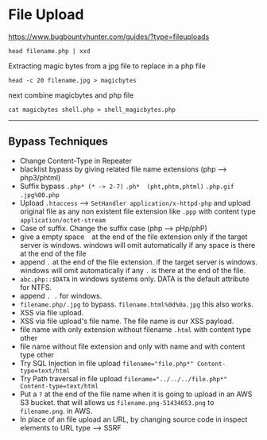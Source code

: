 # File Upload


https://www.bugbountyhunter.com/guides/?type=fileuploads

```
head filename.php | xxd
```

Extracting magic bytes from a jpg file to replace in a php file

```
head -c 20 filename.jpg > magicbytes
```

next combine magicbytes and php file

```
cat magicbytes shell.php > shell_magicbytes.php
```

---

## Bypass Techniques

- Change Content-Type in Repeater
- blacklist bypass by giving related file name extensions (php --> php3/phtml)
- Suffix bypass `.php* (* -> 2-7)`  `.ph*  (pht,phtm,phtml)` `.php.gif` `.jpg%00.php`
- Upload `.htaccess` --> `SetHandler application/x-httpd-php` and upload original file as any non existent file extension like `.ppp` with content type `application/octet-stream`
- Case of suffix. Change the suffix case (php --> pHp/phP)
- give a empty space ` ` at the end of the file extension only if the target server is windows. windows will omit automatically if any space is there at the end of the file
- append `.` at the end of the file extension. if the target server is windows. windows will omit automatically if any `.` is there at the end of the file.
- `abc.php::$DATA` in windows systems only. DATA is the default attribute for NTFS.
- append `. .`  for windows.
- `filename.php/.jpg` to bypass. `filename.html%0d%0a.jpg` this also works.
- XSS via file upload. 
- XSS via file upload's file name. The file name is our XSS payload.
- file name with only extension without filename `.html` with content type other
- file name without file extension and only with name and with content type other
- Try SQL Injection in file upload `filename="file.php*" Content-type=text/html`
- Try Path traversal in file upload `filename="../../../file.php*" Content-type=text/html`
- Put a `?` at the end of the file name when it is going to upload in an AWS S3 bucket. that will allows us `filename.png-51434653.png` to `filename.png`. in AWS.
- In place of an file upload an URL, by changing source code in inspect elements to URL type --> SSRF